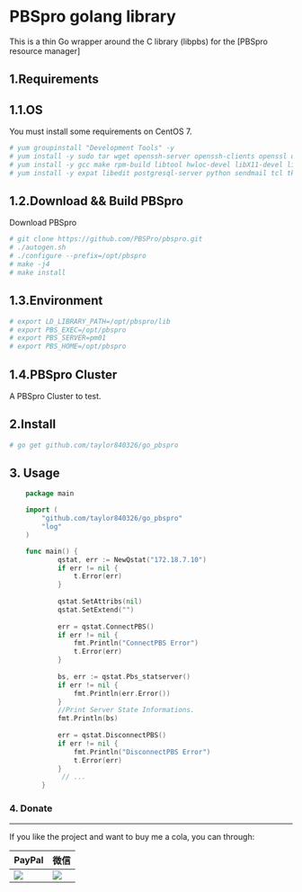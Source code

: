 # PBSpro golang library

This is a thin Go wrapper around the C library (libpbs) for the [PBSpro resource manager]


## 1.Requirements

## 1.1.OS

You must install some requirements on CentOS 7.

```bash
# yum groupinstall "Development Tools" -y
# yum install -y sudo tar wget openssh-server openssh-clients openssl openssl-devel
# yum install -y gcc make rpm-build libtool hwloc-devel libX11-devel libXt-devel libedit-devel libical-devel ncurses-devel perl postgresql-devel python-devel tcl-devel tk-devel swig expat-devel libXext libXft autoconf automake
# yum install -y expat libedit postgresql-server python sendmail tcl tk libical
```

## 1.2.Download && Build PBSpro

Download PBSpro

```bash
# git clone https://github.com/PBSPro/pbspro.git
# ./autogen.sh
# ./configure --prefix=/opt/pbspro
# make -j4
# make install
```

## 1.3.Environment

```bash
# export LD_LIBRARY_PATH=/opt/pbspro/lib
# export PBS_EXEC=/opt/pbspro
# export PBS_SERVER=pm01
# export PBS_HOME=/opt/pbspro
```

## 1.4.PBSpro Cluster

A PBSpro Cluster to test.


## 2.Install

```bash
# go get github.com/taylor840326/go_pbspro
```

## 3. Usage

```go
    package main

    import (
        "github.com/taylor840326/go_pbspro"
        "log"
    )

    func main() {
         	qstat, err := NewQstat("172.18.7.10")
        	if err != nil {
        		t.Error(err)
        	}
        
        	qstat.SetAttribs(nil)
        	qstat.SetExtend("")
        
        	err = qstat.ConnectPBS()
        	if err != nil {
        		fmt.Println("ConnectPBS Error")
        		t.Error(err)
        	}
        
        	bs, err := qstat.Pbs_statserver()
        	if err != nil {
        		fmt.Println(err.Error())
        	}
        	//Print Server State Informations.
        	fmt.Println(bs)
        
        	err = qstat.DisconnectPBS()
        	if err != nil {
        		fmt.Println("DisconnectPBS Error")
        		t.Error(err)
            }
             // ...
        }
```

### 4. Donate

-----

If you like the project and want to buy me a cola, you can through:

| PayPal                                                                                                               | 微信                                                                 |
| -------------------------------------------------------------------------------------------------------------------- | -------------------------------------------------------------------- |
| [![](https://www.paypalobjects.com/webstatic/paypalme/images/pp_logo_small.png)](https://www.paypal.me/taylor840326) | ![](https://github.com/taylor840326/blog/raw/master/imgs/weixin.png) |
